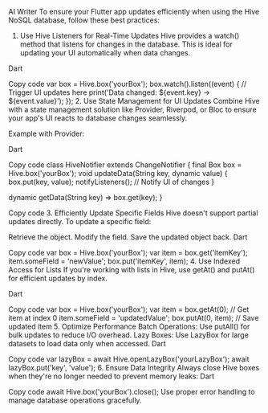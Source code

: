 AI Writer
To ensure your Flutter app updates efficiently when using the Hive NoSQL database, follow these best practices:

1. Use Hive Listeners for Real-Time Updates
Hive provides a watch() method that listens for changes in the database. This is ideal for updating your UI automatically when data changes.

Dart

Copy code
var box = Hive.box('yourBox');
box.watch().listen((event) {
  // Trigger UI updates here
  print('Data changed: ${event.key} -> ${event.value}');
});
2. Use State Management for UI Updates
Combine Hive with a state management solution like Provider, Riverpod, or Bloc to ensure your app's UI reacts to database changes seamlessly.

Example with Provider:

Dart

Copy code
class HiveNotifier extends ChangeNotifier {
  final Box box = Hive.box('yourBox');
void updateData(String key, dynamic value) { box.put(key, value); notifyListeners(); // Notify UI of changes }

dynamic getData(String key) => box.get(key); }


Copy code
3. Efficiently Update Specific Fields
Hive doesn't support partial updates directly. To update a specific field:

Retrieve the object.
Modify the field.
Save the updated object back.
Dart

Copy code
var box = Hive.box('yourBox');
var item = box.get('itemKey');
item.someField = 'newValue';
box.put('itemKey', item);
4. Use Indexed Access for Lists
If you're working with lists in Hive, use getAt() and putAt() for efficient updates by index.

Dart

Copy code
var box = Hive.box('yourBox');
var item = box.getAt(0); // Get item at index 0
item.someField = 'updatedValue';
box.putAt(0, item); // Save updated item
5. Optimize Performance
Batch Operations: Use putAll() for bulk updates to reduce I/O overhead.
Lazy Boxes: Use LazyBox for large datasets to load data only when accessed.
Dart

Copy code
var lazyBox = await Hive.openLazyBox('yourLazyBox');
await lazyBox.put('key', 'value');
6. Ensure Data Integrity
Always close Hive boxes when they're no longer needed to prevent memory leaks:
Dart

Copy code
await Hive.box('yourBox').close();
Use proper error handling to manage database operations gracefully.